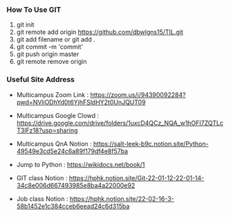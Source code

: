 ### How To Use GIT
1. git init
2. git remote add origin https://github.com/dbwlgns15/TIL.git
3. git add filename or git add .
4. git commit -m 'commit'
5. git push origin master
6. git remote remove origin

### Useful Site Address
- Multicampus Zoom Link : https://zoom.us/j/94390092284?pwd=NVliODhYd0t6YjhFSldHY2t0UnJQUT09

- Multicampus Google Clowd : https://drive.google.com/drive/folders/1uxcD4QCz_NQA_w1hOFI7ZQTLcT3lFz18?usp=sharing
- Multicampus QnA Notion : https://salt-leek-b9c.notion.site/Python-49549e3cd5e24c6a89f179df4e8f57ba
- Jump to Python : https://wikidocs.net/book/1
- GIT class Notion : https://hphk.notion.site/Git-22-01-12-22-01-14-34c8e006d667493985e8ba4a22000e92
- Job class Notion : https://hphk.notion.site/22-02-16-3-58b1452e1c384cceb6eead24c6d315ba